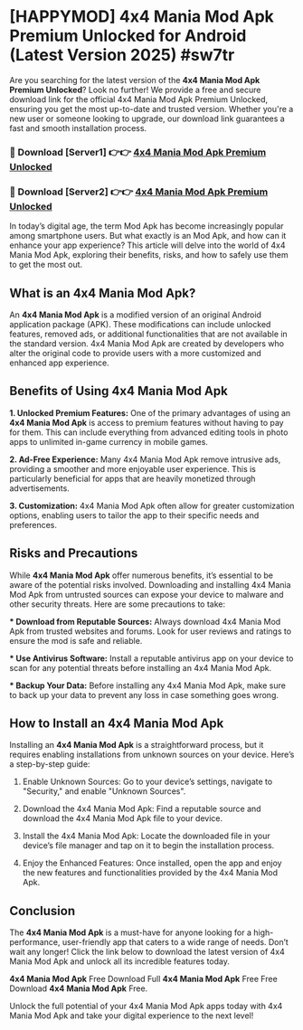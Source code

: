 # [HAPPYMOD] 4x4 Mania Mod Apk Premium Unlocked for Android (Latest Version 2025) #sw7tr

Are you searching for the latest version of the <strong>4x4 Mania Mod Apk Premium Unlocked</strong>? Look no further! We provide a free and secure download link for the official 4x4 Mania Mod Apk Premium Unlocked, ensuring you get the most up-to-date and trusted version. Whether you're a new user or someone looking to upgrade, our download link guarantees a fast and smooth installation process.


<h3>🔴 Download [Server1] 👉👉 <a href="https://appsnew.pages.dev?q=4x4+Mania+Mod+Apk">4x4 Mania Mod Apk Premium Unlocked</a></h3>

<h3>🔴 Download [Server2] 👉👉 <a href="https://appsnew.pages.dev?q=4x4+Mania+Mod+Apk">4x4 Mania Mod Apk Premium Unlocked</a></h3>


In today’s digital age, the term Mod Apk has become increasingly popular among smartphone users. But what exactly is an Mod Apk, and how can it enhance your app experience? This article will delve into the world of 4x4 Mania Mod Apk, exploring their benefits, risks, and how to safely use them to get the most out.


<h2>What is an 4x4 Mania Mod Apk?</h2>

An <strong>4x4 Mania Mod Apk</strong> is a modified version of an original Android application package (APK). These modifications can include unlocked features, removed ads, or additional functionalities that are not available in the standard version. 4x4 Mania Mod Apk are created by developers who alter the original code to provide users with a more customized and enhanced app experience.


<h2>Benefits of Using 4x4 Mania Mod Apk</h2>

<strong> 1. Unlocked Premium Features:</strong> One of the primary advantages of using an <strong>4x4 Mania Mod Apk</strong> is access to premium features without having to pay for them. This can include everything from advanced editing tools in photo apps to unlimited in-game currency in mobile games.

<strong> 2. Ad-Free Experience:</strong> Many 4x4 Mania Mod Apk remove intrusive ads, providing a smoother and more enjoyable user experience. This is particularly beneficial for apps that are heavily monetized through advertisements.

<strong> 3. Customization:</strong> 4x4 Mania Mod Apk often allow for greater customization options, enabling users to tailor the app to their specific needs and preferences.


<h2>Risks and Precautions</h2>

While <strong>4x4 Mania Mod Apk</strong> offer numerous benefits, it’s essential to be aware of the potential risks involved. Downloading and installing 4x4 Mania Mod Apk from untrusted sources can expose your device to malware and other security threats. Here are some precautions to take:

<strong> * Download from Reputable Sources:</strong> Always download 4x4 Mania Mod Apk from trusted websites and forums. Look for user reviews and ratings to ensure the mod is safe and reliable.

<strong> * Use Antivirus Software:</strong> Install a reputable antivirus app on your device to scan for any potential threats before installing an 4x4 Mania Mod Apk.

<strong> * Backup Your Data:</strong> Before installing any 4x4 Mania Mod Apk, make sure to back up your data to prevent any loss in case something goes wrong.


<h2>How to Install an 4x4 Mania Mod Apk</h2>

Installing an <strong>4x4 Mania Mod Apk</strong> is a straightforward process, but it requires enabling installations from unknown sources on your device. Here’s a step-by-step guide:

 1. Enable Unknown Sources: Go to your device’s settings, navigate to "Security," and enable "Unknown Sources".

 2. Download the 4x4 Mania Mod Apk: Find a reputable source and download the 4x4 Mania Mod Apk file to your device.

 3. Install the 4x4 Mania Mod Apk: Locate the downloaded file in your device’s file manager and tap on it to begin the installation process.

 4. Enjoy the Enhanced Features: Once installed, open the app and enjoy the new features and functionalities provided by the 4x4 Mania Mod Apk.


<h2><strong>Conclusion</strong></h2>

The <strong>4x4 Mania Mod Apk</strong> is a must-have for anyone looking for a high-performance, user-friendly app that caters to a wide range of needs. Don’t wait any longer! Click the link below to download the latest version of 4x4 Mania Mod Apk and unlock all its incredible features today.

<strong>4x4 Mania Mod Apk</strong> Free Download Full <strong>4x4 Mania Mod Apk</strong> Free Free Download <strong>4x4 Mania Mod Apk</strong> Free.

Unlock the full potential of your 4x4 Mania Mod Apk apps today with 4x4 Mania Mod Apk and take your digital experience to the next level!